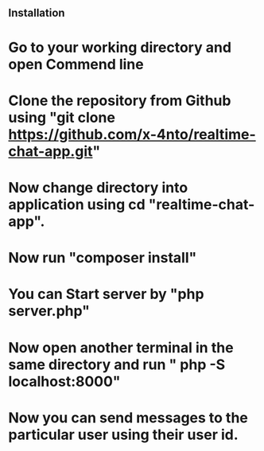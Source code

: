 ## Installation
# Go to your working directory and open Commend line
# Clone the repository from Github using "git clone https://github.com/x-4nto/realtime-chat-app.git"
# Now change directory into application using cd "realtime-chat-app".
# Now run "composer install"
# You can Start server by "php server.php"
# Now open another terminal in the same directory and run " php -S localhost:8000"
# Now you can send messages to the particular user using their user id.
